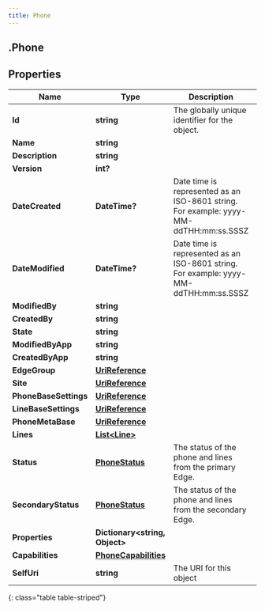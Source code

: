 ```yaml
---
title: Phone
---
```

## .Phone

## Properties

|Name | Type | Description | Notes|
|------------ | ------------- | ------------- | -------------|
| **Id** | **string** | The globally unique identifier for the object. | [optional] |
| **Name** | **string** |  | [optional] |
| **Description** | **string** |  | [optional] |
| **Version** | **int?** |  | [optional] |
| **DateCreated** | **DateTime?** | Date time is represented as an ISO-8601 string. For example: yyyy-MM-ddTHH:mm:ss.SSSZ | [optional] |
| **DateModified** | **DateTime?** | Date time is represented as an ISO-8601 string. For example: yyyy-MM-ddTHH:mm:ss.SSSZ | [optional] |
| **ModifiedBy** | **string** |  | [optional] |
| **CreatedBy** | **string** |  | [optional] |
| **State** | **string** |  | [optional] |
| **ModifiedByApp** | **string** |  | [optional] |
| **CreatedByApp** | **string** |  | [optional] |
| **EdgeGroup** | [**UriReference**](UriReference.html) |  | [optional] |
| **Site** | [**UriReference**](UriReference.html) |  | [optional] |
| **PhoneBaseSettings** | [**UriReference**](UriReference.html) |  | [optional] |
| **LineBaseSettings** | [**UriReference**](UriReference.html) |  | [optional] |
| **PhoneMetaBase** | [**UriReference**](UriReference.html) |  | [optional] |
| **Lines** | [**List&lt;Line&gt;**](Line.html) |  | [optional] |
| **Status** | [**PhoneStatus**](PhoneStatus.html) | The status of the phone and lines from the primary Edge. | [optional] |
| **SecondaryStatus** | [**PhoneStatus**](PhoneStatus.html) | The status of the phone and lines from the secondary Edge. | [optional] |
| **Properties** | **Dictionary&lt;string, Object&gt;** |  | [optional] |
| **Capabilities** | [**PhoneCapabilities**](PhoneCapabilities.html) |  | [optional] |
| **SelfUri** | **string** | The URI for this object | [optional] |
{: class="table table-striped"}


